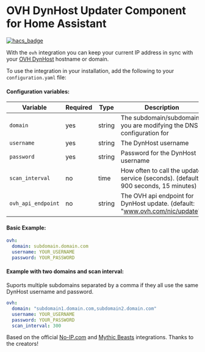 # OVH DynHost Updater Component for Home Assistant

[![hacs_badge](https://img.shields.io/badge/HACS-Custom-orange.svg)](https://github.com/hacs/integration)

With the `ovh` integration you can keep your current IP address in sync with
your [OVH DynHost](https://docs.ovh.com/ie/en/domains/hosting_dynhost/)
hostname or domain.

To use the integration in your installation, add the following to your
`configuration.yaml` file:

#### Configuration variables:

| Variable           | Required | Type   | Description                                                                        |
|--------------------|----------|--------|------------------------------------------------------------------------------------|
| `domain`           | yes      | string | The subdomain/subdomains you are modifying the DNS configuration for               |
| `username`         | yes      | string | The DynHost username                                                               |
| `password`         | yes      | string | Password for the DynHost username                                                  |
| `scan_interval`    | no       | time   | How often to call the update service (seconds). (default: 900 seconds, 15 minutes) |
| `ovh_api_endpoint` | no       | string | The OVH api endpoint for DynHost update. (default: "www.ovh.com/nic/update")       |

#### Basic Example:

```yaml
ovh:
  domain: subdomain.domain.com
  username: YOUR_USERNAME
  password: YOUR_PASSWORD
```

#### Example with two domains and scan interval:

Suports multiple subdomains separated by a comma if they all use the same
DynHost username and password.

```yaml
ovh:
  domain: "subdomain1.domain.com,subdomain2.domain.com"
  username: YOUR_USERNAME
  password: YOUR_PASSWORD
  scan_interval: 300
```

Based on the
official [No-IP.com](https://github.com/home-assistant/core/tree/dev/homeassistant/components/no_ip)
and [Mythic Beasts](https://github.com/home-assistant/core/blob/dev/homeassistant/components/mythicbeastsdns)
integrations. Thanks to the creators!
